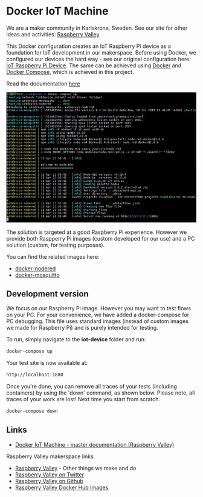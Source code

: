 # Docker IoT Machine

We are a maker community in Karlskrona, Sweden. See our site for other ideas and activities: [Raspberry Valley](https://raspberry-valley.azurewebsites.net).

This Docker configuration creates an IoT Raspberry Pi device as a foundation for IoT development in our makerspace. Before using Docker, we configured our devices the hard way - see our original configuration here: [IoT Raspberry Pi Device](https://raspberry-valley.azurewebsites.net/IoT-Raspberry-Pi-Device/). The same can be achieved using [Docker](https://www.docker.com) and [Docker Compose](https://docs.docker.com/compose/), which is achieved in this project.

Read the documentation [here](https://raspberry-valley.azurewebsites.net/IoT-Raspberry-Pi-Device-on-Docker/)

![IoT device in action](IoT-Device.jpg)

The solution is targeted at a good Raspberry Pi experience. However we provide both Raspperry Pi images (custom developed for our use) and a PC solution (custom, for testing purposes).

You can find the related images here:

* [docker-nodered](https://github.com/raspberryvalley/docker-nodered)
* [docker-mosquitto](https://github.com/raspberryvalley/docker-mosquitto)

## Development version

We focus on our Raspberry Pi image. However you may want to test flows on your PC. For your convenience, we have added a docker-compose for PC debugging. This file uses standard images (instead of custom images we made for Raspberry Pi) and is purely intended for testing.

To run, simply navigate to the **iot-device** folder and run:

```bash
docker-compose up
```

Your test site is now available at:

```bash
http://localhost:1880
```

Once you're done, you can remove all traces of your tests (including containers) by using the 'down' command, as shown below. Please note, all traces of your work are lost! Next time you start from scratch.

```bash
docker-compose down
```

## Links

* [Docker IoT Machine - master documentation (Raspberry Valley)](https://raspberry-valley.azurewebsites.net/IoT-Raspberry-Pi-Device-on-Docker/)

Raspberry Valley makerspace links

* [Raspberry Valley](https://raspberry-valley.azurewebsites.net) - Other things we make and do
* [Raspberry Valley on Twitter](https://twitter.com/RaspberryValley)
* [Raspberry Valley on Github](https://github.com/raspberryvalley)
* [Raspberry Valley Docker Hub Images](hub.docker.com/r/raspberryvalley/)
